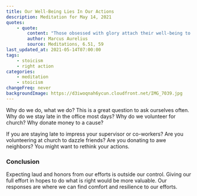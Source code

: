 ```yaml
---
title: Our Well-Being Lies In Our Actions
description: Meditation for May 14, 2021
quotes:
    - quote:
        content: "Those obsessed with glory attach their well-being to the regard of others, those who love pleasure tie it to feelings, but the one with true understanding seeks it only in their own actions. &#8230; Think on the character of the people one wishes to please, the possessions one means to gain, and the tactics one employs to such ends. How quickly time erases such things, and how many will yet be wiped away."
        author: Marcus Aurelius
        source: Meditations, 6.51, 59
last_updated_at: 2021-05-14T07:00:00
tags:
    - stoicism
    - right action
categories:
    - meditation
    - stoicism
changeFreq: never
backgroundImage: https://d3iwoqnah6ycun.cloudfront.net/IMG_7039.jpg
---
```


Why do we do, what we do? This is a great question to ask ourselves often. Why do we stay late in the office most days? 
Why do we volunteer for church? Why donate money to a cause?

If you are staying late to impress your supervisor or co-workers? Are you volunteering at church to dazzle friends? Are 
you donating to awe neighbors? You might want to rethink your actions.

### Conclusion

Expecting laud and honors from our efforts is outside our control. Giving our full effort in hopes to do what is right 
would be more valuable. Our responses are where we can find comfort and resilience to our efforts.
